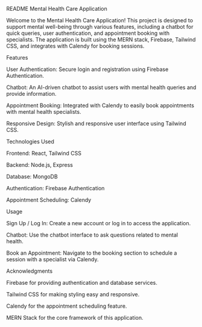 README
Mental Health Care Application

Welcome to the Mental Health Care Application! This project is designed to support mental well-being through various features, including a chatbot for quick queries, user authentication, and appointment booking with specialists. The application is built using the MERN stack, Firebase, Tailwind CSS, and integrates with Calendy for booking sessions.

Features

User Authentication: Secure login and registration using Firebase Authentication.

Chatbot: An AI-driven chatbot to assist users with mental health queries and provide information.

Appointment Booking: Integrated with Calendy to easily book appointments with mental health specialists.

Responsive Design: Stylish and responsive user interface using Tailwind CSS.


Technologies Used

Frontend: React, Tailwind CSS

Backend: Node.js, Express

Database: MongoDB

Authentication: Firebase Authentication

Appointment Scheduling: Calendy


Usage

Sign Up / Log In: Create a new account or log in to access the application.

Chatbot: Use the chatbot interface to ask questions related to mental health.

Book an Appointment: Navigate to the booking section to schedule a session with a specialist via Calendy.

Acknowledgments

Firebase for providing authentication and database services.

Tailwind CSS for making styling easy and responsive.

Calendy for the appointment scheduling feature.

MERN Stack for the core framework of this application.
